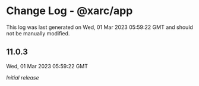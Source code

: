 # Change Log - @xarc/app

This log was last generated on Wed, 01 Mar 2023 05:59:22 GMT and should not be manually modified.

## 11.0.3
Wed, 01 Mar 2023 05:59:22 GMT

_Initial release_

